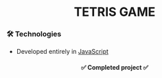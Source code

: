 <h1 align="center"> TETRIS GAME </h1>
<p align="center">      
    </p>


 ### 🛠  Technologies
- Developed entirely in [JavaScript](https://www.javascript.com/)

<h4 align="center"> 
    ✅  Completed project  ✅
</h4>
